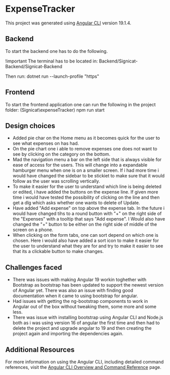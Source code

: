 # ExpenseTracker

This project was generated using [Angular CLI](https://github.com/angular/angular-cli) version 19.1.4.

## Backend
To start the backend one has to do the following.

!important The terminal has to be located in:
Backend/Signicat-Backend/Signicat-Backend

Then run:
dotnet run --launch-profile "https"

## Frontend

To start the frontend application one can run the following in the project folder:
(Signicat\expenseTracker)
npm run start

## Design choices
- Added pie char on the Home menu as it becomes quick for the user to see what expenses on has had.
- On the pie chart one i able to remove expenses one does not want to see by clicking on the category on the bottom.
- Mad the navigation menu a bar on the left side that is always visible for ease of access for the users. This will change into a expandable hamburger menu when one is on a smaller screen. If i had more time i would have changed the sidebar to be stickiet to make sure that it would follow as the user was scrolling vertically.
- To make it easier for the user to understand which line is being deleted or edited, i have added the buttons on the expense line. If given more time i would have tested the possibility of clicking on the line and then get a dlg which asks whether one wants to delete of Update.
- Have added "Add expense" on top above the expense tab. In the future i would have changed tihs to a round button with "+" on the right side of the "Expenses" with a tooltip that says "Add expense". I Would also have changed the "+" button to be either on the right side of middle of the screen on a phone.
- When clicking on the form tabs, one can sort depend on which one is chosen. Here i would also have added a sort icon to make it easier for the user to understand what they are for and try to make it easier to see that its a clickable button to make changes.

## Challenges faced
- There was issues with making Angular 19 workin toghether with Bootstrap as bootstrap has been updated to support the newest version of Angular yet. There was also an issue with finding good documentation when it came to using bootstrap for angular.
- Had issues with getting the ng-bootstrap components to work in Angular out of the box without tweaking them, some more and some less.
-  There was issue with installing bootstrap using Angular CLI and Node.js both as i was using version 16 of angular the first time and then had to delete the project and upgrade angular to 19 and then creating the project again and importing the dependencies again.

## Additional Resources

For more information on using the Angular CLI, including detailed command references, visit the [Angular CLI Overview and Command Reference](https://angular.dev/tools/cli) page.
